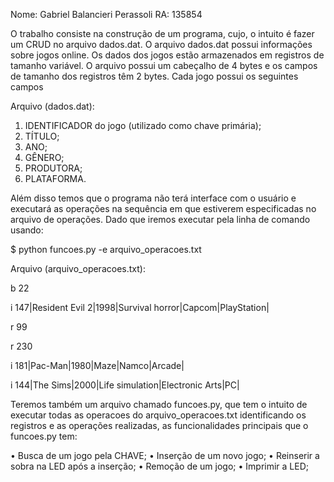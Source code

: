 Nome: Gabriel Balancieri Perassoli RA: 135854 

O trabalho consiste na construção de um programa, cujo, o intuito é fazer um CRUD no arquivo dados.dat. O arquivo dados.dat possui informações sobre jogos online. Os dados dos jogos estão armazenados em registros de tamanho
variável. O arquivo possui um cabeçalho de 4 bytes e os campos de tamanho dos registros têm 2 bytes. Cada jogo possui os seguintes campos

Arquivo (dados.dat):

1. IDENTIFICADOR do jogo (utilizado como chave primária);
2. TÍTULO;
3. ANO;
4. GÊNERO;
5. PRODUTORA;
6. PLATAFORMA.

Além disso temos que o programa não terá interface com o usuário e executará as operações na sequência em que estiverem especificadas no arquivo de operações. Dado que iremos executar pela linha de comando usando:

$ python funcoes.py -e arquivo_operacoes.txt

Arquivo (arquivo_operacoes.txt):

b 22

i 147|Resident Evil 2|1998|Survival horror|Capcom|PlayStation|

r 99

r 230

i 181|Pac-Man|1980|Maze|Namco|Arcade|

i 144|The Sims|2000|Life simulation|Electronic Arts|PC|


Teremos também um arquivo chamado funcoes.py, que tem o intuito de executar todas as operacoes do arquivo_operacoes.txt identificando os registros e as operações realizadas, as funcionalidades principais que o funcoes.py tem:

• Busca de um jogo pela CHAVE;
• Inserção de um novo jogo;
• Reinserir a sobra na LED após a inserção;
• Remoção de um jogo;
• Imprimir a LED;






